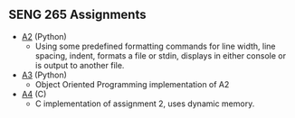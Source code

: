 ## SENG 265 Assignments

* [A2](/Assignments/SENG265/A2/) (Python)
	* Using some predefined formatting commands for line width, line spacing, indent, formats a file or stdin, displays in either console or is output to another file.
* [A3](/Assignments/SENG265/A3/) (Python)
	* Object Oriented Programming implementation of A2
* [A4](/Assignments/SENG265/A4/) (C)
	* C implementation of assignment 2, uses dynamic memory.
